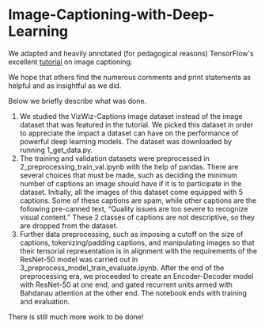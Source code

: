 # Image-Captioning-with-Deep-Learning
We adapted and heavily annotated (for pedagogical reasons) TensorFlow's excellent [tutorial](https://www.tensorflow.org/tutorials/text/image_captioning) on image captioning.

We hope that others find the numerous comments and print statements as helpful and as insightful as we did.

Below we briefly describe what was done.

1. We studied the VizWiz-Captions image dataset instead of the image dataset that was featured in the tutorial. We picked this dataset in order to appreciate the impact a dataset can have on the performance of powerful deep learning models. The dataset was downloaded by running 1_get_data.py.
2. The training and validation datasets were preprocessed in 2_preprocessing_train_val.ipynb with the help of pandas. There are several choices that must be made, such as deciding the minimum number of captions an image should have if it is to participate in the dataset. Initially, all the images of this dataset come equipped with 5 captions. Some of these captions are spam, while other captions are the following pre-canned text, “Quality issues are too severe to recognize visual content.” These 2 classes of captions are not descriptive, so they are dropped from the dataset.
4. Further data preprocessing, such as imposing a cutoff on the size of captions, tokenizing/padding captions, and manipulating images so that their tensorial representation is in alignment with the requirements of the ResNet-50 model was carried out in 3_preprocess_model_train_evaluate.ipynb. After the end of the preprocessing era, we proceeded to create an Encoder-Decoder model with ResNet-50 at one end, and gated recurrent units armed with Bahdanau attention at the other end. The notebook ends with training and evaluation.

There is still much more work to be done!
